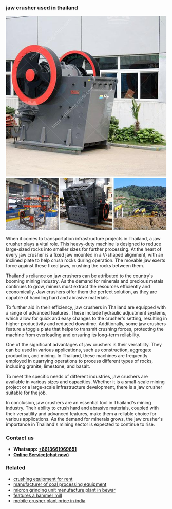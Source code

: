 <h3>jaw crusher used in thailand</h3><img src='1706753784.jpg' alt=''><p>When it comes to transportation infrastructure projects in Thailand, a jaw crusher plays a vital role. This heavy-duty machine is designed to reduce large-sized rocks into smaller sizes for further processing. At the heart of every jaw crusher is a fixed jaw mounted in a V-shaped alignment, with an inclined plate to help crush rocks during operation. The movable jaw exerts force against these fixed jaws, crushing the rocks between them.</p><p>Thailand's reliance on jaw crushers can be attributed to the country's booming mining industry. As the demand for minerals and precious metals continues to grow, miners must extract the resources efficiently and economically. Jaw crushers offer them the perfect solution, as they are capable of handling hard and abrasive materials.</p><p>To further aid in their efficiency, jaw crushers in Thailand are equipped with a range of advanced features. These include hydraulic adjustment systems, which allow for quick and easy changes to the crusher's setting, resulting in higher productivity and reduced downtime. Additionally, some jaw crushers feature a toggle plate that helps to transmit crushing forces, protecting the machine from overloading and ensuring its long-term reliability.</p><p>One of the significant advantages of jaw crushers is their versatility. They can be used in various applications, such as construction, aggregate production, and mining. In Thailand, these machines are frequently employed in quarrying operations to process different types of rocks, including granite, limestone, and basalt.</p><p>To meet the specific needs of different industries, jaw crushers are available in various sizes and capacities. Whether it is a small-scale mining project or a large-scale infrastructure development, there is a jaw crusher suitable for the job.</p><p>In conclusion, jaw crushers are an essential tool in Thailand's mining industry. Their ability to crush hard and abrasive materials, coupled with their versatility and advanced features, make them a reliable choice for various applications. As the demand for minerals grows, the jaw crusher's importance in Thailand's mining sector is expected to continue to rise.</p><h3>Contact us</h3><ul><li><strong>Whatsapp:&nbsp;<a href="https://wa.me/8613661969651">+8613661969651</a></strong></li><li><a href="https://swt.shibang-china.com/?git&amp;zhl&amp;jaw crusher used in thailand"><strong>Online Service(chat now)</strong></a></li></ul><h3>Related</h3><ul><li><a href='crushing equipment for rent.md'>crushing equipment for rent</a></li><li><a href='manufacturer of coal processing equipment.md'>manufacturer of coal processing equipment</a></li><li><a href='micron grinding unit menufacture plant in bewar.md'>micron grinding unit menufacture plant in bewar</a></li><li><a href='features a hammer mill.md'>features a hammer mill</a></li><li><a href='mobile crusher plant price in india.md'>mobile crusher plant price in india</a></li></ul>